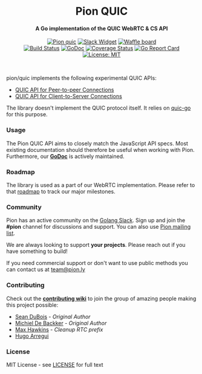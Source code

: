 <h1 align="center">
  <br>
  Pion QUIC
  <br>
</h1>
<h4 align="center">A Go implementation of the QUIC WebRTC & CS API</h4>
<p align="center">
  <a href="https://pion.ly"><img src="https://img.shields.io/badge/pion-webrtc-gray.svg?longCache=true&colorB=brightgreen" alt="Pion quic"></a>
  <!--<a href="https://sourcegraph.com/github.com/pion/webrtc?badge"><img src="https://sourcegraph.com/github.com/pion/webrtc/-/badge.svg" alt="Sourcegraph Widget"></a>-->
  <a href="https://pion.ly/slack"><img src="https://img.shields.io/badge/join-us%20on%20slack-gray.svg?longCache=true&logo=slack&colorB=brightgreen" alt="Slack Widget"></a>
  <a href="https://waffle.io/pion/webrtc"><img src="https://img.shields.io/badge/pm-waffle-gray.svg?longCache=true&colorB=brightgreen" alt="Waffle board"></a>
  <br>
  <a href="https://travis-ci.org/pion/quic"><img src="https://travis-ci.org/pion/quic.svg?branch=master" alt="Build Status"></a>
  <a href="https://godoc.org/github.com/pion/quic"><img src="https://godoc.org/github.com/pion/quic?status.svg" alt="GoDoc"></a>
  <a href="https://codecov.io/gh/pion/quic"><img src="https://codecov.io/gh/pion/quic/branch/master/graph/badge.svg" alt="Coverage Status"></a>
  <a href="https://goreportcard.com/report/github.com/pion/quic"><img src="https://goreportcard.com/badge/github.com/pion/quic" alt="Go Report Card"></a>
  <a href="LICENSE"><img src="https://img.shields.io/badge/License-MIT-yellow.svg" alt="License: MIT"></a>
</p>
<br>

pion/quic implements the following experimental QUIC APIs:
- [QUIC API for Peer-to-peer Connections](https://w3c.github.io/webrtc-quic/)
- [QUIC API for Client-to-Server Connections](https://w3c.github.io/webrtc-quic/cs)

The library doesn't implement the QUIC protocol itself. It relies on [quic-go](https://github.com/lucas-clemente/quic-go) for this purpose.

### Usage
The Pion QUIC API aims to closely match the JavaScript API specs. Most existing documentation should therefore be useful when working with Pion. Furthermore, our **[GoDoc](https://godoc.org/github.com/pion/quic)** is actively maintained.

### Roadmap
The library is used as a part of our WebRTC implementation. Please refer to that [roadmap](https://github.com/pion/webrtc/issues/9) to track our major milestones.

### Community
Pion has an active community on the [Golang Slack](https://invite.slack.golangbridge.org/). Sign up and join the **#pion** channel for discussions and support. You can also use [Pion mailing list](https://groups.google.com/forum/#!forum/pion).

We are always looking to support **your projects**. Please reach out if you have something to build!

If you need commercial support or don't want to use public methods you can contact us at [team@pion.ly](mailto:team@pion.ly)

### Contributing
Check out the **[contributing wiki](https://github.com/pion/webrtc/wiki/Contributing)** to join the group of amazing people making this project possible:

* [Sean DuBois](https://github.com/Sean-Der) - *Original Author*
* [Michiel De Backker](https://github.com/backkem) - *Original Author*
* [Max Hawkins](https://github.com/maxhawkins) - *Cleanup RTC prefix*
* [Hugo Arregui](https://github.com/hugoArregui)

### License
MIT License - see [LICENSE](LICENSE) for full text
